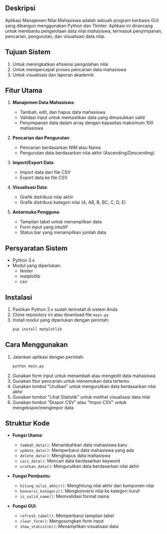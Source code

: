 ## Deskripsi
Aplikasi Manajemen Nilai Mahasiswa adalah sebuah program berbasis GUI yang dibangun menggunakan Python dan Tkinter. Aplikasi ini dirancang untuk membantu pengelolaan data nilai mahasiswa, termasuk penyimpanan, pencarian, pengurutan, dan visualisasi data nilai.

## Tujuan Sistem
  1. Untuk meningkatkan efisiensi pengolahan nilai 
  2. Untuk mempercepat proses pencarian data mahasiswa 
  3. Untuk visualisasi dan laporan akademik

## Fitur Utama
1. **Manajemen Data Mahasiswa**:
   - Tambah, edit, dan hapus data mahasiswa
   - Validasi input untuk memastikan data yang dimasukkan valid
   - Penyimpanan data dalam array dengan kapasitas maksimum 100 mahasiswa

2. **Pencarian dan Pengurutan**:
   - Pencarian berdasarkan NIM atau Nama
   - Pengurutan data berdasarkan nilai akhir (Ascending/Descending)

3. **Import/Export Data**:
   - Import data dari file CSV
   - Export data ke file CSV

4. **Visualisasi Data**:
   - Grafik distribusi nilai akhir
   - Grafik distribusi kategori nilai (A, AB, B, BC, C, D, E)

5. **Antarmuka Pengguna**:
   - Tampilan tabel untuk menampilkan data
   - Form input yang intuitif
   - Status bar yang menampilkan jumlah data

## Persyaratan Sistem
- Python 3.x
- Modul yang diperlukan:
  - tkinter
  - matplotlib
  - csv

## Instalasi
1. Pastikan Python 3.x sudah terinstall di sistem Anda
2. Clone repository ini atau download file `main.py`
3. Install modul yang diperlukan dengan perintah:
   ```bash
   pip install matplotlib
   ```

## Cara Menggunakan
1. Jalankan aplikasi dengan perintah:
   ```bash
   python main.py
   ```
2. Gunakan form input untuk menambah atau mengedit data mahasiswa
3. Gunakan fitur pencarian untuk menemukan data tertentu
4. Gunakan tombol "Urutkan" untuk mengurutkan data berdasarkan nilai akhir
5. Gunakan tombol "Lihat Statistik" untuk melihat visualisasi data nilai
6. Gunakan tombol "Ekspor CSV" atau "Impor CSV" untuk mengekspor/mengimpor data

## Struktur Kode
- **Fungsi Utama**:
  - `tambah_data()`: Menambahkan data mahasiswa baru
  - `update_data()`: Memperbarui data mahasiswa yang ada
  - `delete_data()`: Menghapus data mahasiswa
  - `cari_data()`: Mencari data berdasarkan keyword
  - `urutkan_data()`: Mengurutkan data berdasarkan nilai akhir

- **Fungsi Pembantu**:
  - `hitung_nilai_akhir()`: Menghitung nilai akhir dari komponen nilai
  - `konversi_kategori()`: Mengkonversi nilai ke kategori huruf
  - `is_valid_name()`: Memvalidasi format nama

- **Fungsi GUI**:
  - `refresh_tabel()`: Memperbarui tampilan tabel
  - `clear_form()`: Mengosongkan form input
  - `show_statistik()`: Menampilkan visualisasi data
